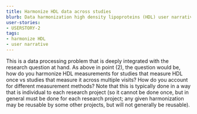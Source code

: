 ```yaml
---
title: Harmonize HDL data across studies
blurb: Data harmonization high density lipoproteins (HDL) user narrative
user-stories:
- USERSTORY-2
tags:
- harmonize HDL
- user narrative
---
```

This is a data processing problem that is deeply integrated with the research question at hand.  As above in point (2), the question would be, how do you harmonize HDL measurements for studies that measure HDL once vs studies that measure it across multiple visits?  How do you account for different measurement methods? Note that this is typically done in a way that is individual to each research project (so it cannot be done once, but in general must be done for each research project; any given harmonization may be reusable by some other projects, but will not generally be reusable).